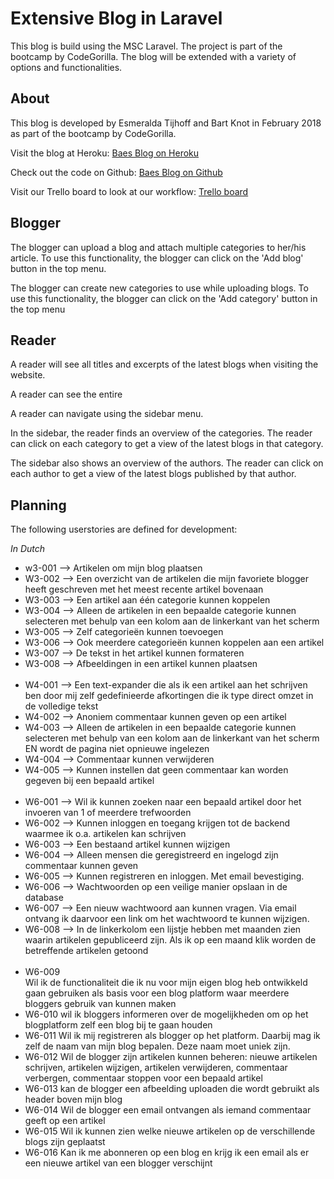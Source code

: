 <h1>Extensive Blog in Laravel</h1>
<p>This blog is build using the MSC Laravel. The project is part of the bootcamp by CodeGorilla. The blog will be extended with a variety of options and functionalities.</p>

<h2>About</h2>
<p>This blog is developed by Esmeralda Tijhoff and Bart Knot in February 2018 as part of the bootcamp by CodeGorilla.</p>
<p>Visit the blog at Heroku: <a href='http://secure-cliffs-14197.herokuapp.com/index.ph' target='blank'>Baes Blog on Heroku</a></p>
<p>Check out the code on Github: <a href="https://github.com/Esmoves/laravel_blog_2" target='blank'>Baes Blog on Github</a></p>
<p>Visit our Trello board to look at our workflow: <a href="https://trello.com/b/9dESllEM" target="blank">Trello board</a></p>

<h2>Blogger</h2>
<p>The blogger can upload a blog and attach multiple categories to her/his article. To use this functionality, the blogger can click on the 'Add blog' button in the top menu.</p>
<p>The blogger can create new categories to use while uploading blogs. To use this functionality, the blogger can click on the 'Add category' button in the top menu</p>

<h2>Reader</h2>
<p>A reader will see all titles and excerpts of the latest blogs when visiting the website.</p>
<p>A reader can see the entire  
<p>A reader can navigate using the sidebar menu.</p>
<p>In the sidebar, the reader finds an overview of the categories. The reader can click on each category to get a view of the latest blogs in that category.</p>
<p>The sidebar also shows an overview of the authors. The reader can click on each author to get a view of the latest blogs published by that author.</p>    

<h2>Planning</h2>
<p>The following userstories are defined for development:</p>
<em>In Dutch</em>

<ul>

  <li> w3-001 --> Artikelen om mijn blog plaatsen</li>
  <li> W3-002 --> Een overzicht van de artikelen die mijn favoriete blogger heeft geschreven met het meest recente artikel bovenaan</li>
  <li> W3-003 --> Een artikel aan één categorie kunnen koppelen</li>
  <li> W3-004 --> Alleen de artikelen in een bepaalde categorie kunnen selecteren met behulp van een kolom aan de linkerkant van het scherm</li>
  <li> W3-005 --> Zelf categorieën kunnen toevoegen</li>
  <li> W3-006 --> Ook meerdere categorieën kunnen koppelen aan een artikel</li>
  <li> W3-007 --> De tekst in het artikel kunnen formateren </li>
  <li> W3-008 --> Afbeeldingen in een artikel kunnen plaatsen</li>
  <br />

  <li> W4-001 --> Een text-expander die als ik een artikel aan het schrijven ben door mij zelf gedefinieerde afkortingen die ik type direct omzet in de volledige tekst</li>
  <li> W4-002 --> Anoniem commentaar kunnen geven op een artikel</li>
  <li> W4-003 --> Alleen de artikelen in een bepaalde categorie kunnen selecteren met behulp van een kolom aan de linkerkant van het scherm EN wordt de pagina niet opnieuwe ingelezen</li>
  <li> W4-004 --> Commentaar kunnen verwijderen</li>
  <li> W4-005 --> Kunnen instellen dat geen commentaar kan worden gegeven bij een bepaald artikel</li>

  <br />
  <li> W6-001 --> Wil ik kunnen zoeken naar een bepaald artikel door het invoeren van 1 of meerdere trefwoorden</li>
  <li> W6-002 --> Kunnen inloggen en toegang krijgen tot de backend waarmee ik o.a. artikelen kan schrijven</li>
  <li> W6-003 --> Een bestaand artikel kunnen wijzigen</li>
  <li> W6-004 --> Alleen mensen die geregistreerd en ingelogd zijn commentaar kunnen geven</li>
  <li> W6-005 --> Kunnen registreren en inloggen. Met email bevestiging. </li>
  <li> W6-006 --> Wachtwoorden op een veilige manier opslaan in de database</li>
  <li> W6-007 --> Een nieuw wachtwoord aan kunnen vragen. Via email ontvang ik daarvoor een link om het wachtwoord te kunnen wijzigen.</li>
  <li> W6-008 --> In de linkerkolom een lijstje hebben met maanden zien waarin artikelen gepubliceerd zijn. Als ik op een maand klik worden de betreffende artikelen getoond</li>

  <br />
  <li> W6-009</li> Wil ik de functionaliteit die ik nu voor mijn eigen blog heb ontwikkeld gaan gebruiken als basis voor een blog platform waar meerdere bloggers gebruik van kunnen maken</li>
  <li> W6-010 wil ik bloggers informeren over de mogelijkheden om op het blogplatform zelf een blog bij te gaan houden</li>
  <li> W6-011 Wil ik mij registreren als blogger op het platform. Daarbij mag ik zelf de naam van mijn blog bepalen. Deze naam moet uniek zijn. </li>
  <li> W6-012 Wil de blogger zijn artikelen kunnen beheren: nieuwe artikelen schrijven, artikelen wijzigen, artikelen verwijderen, commentaar verbergen, commentaar stoppen voor een bepaald artikel</li>
  <li> W6-013 kan de blogger een afbeelding uploaden die wordt gebruikt als header boven mijn blog</li>
  <li> W6-014 Wil de blogger een email ontvangen als iemand commentaar geeft op een artikel</li>
  <li> W6-015 Wil ik kunnen zien welke nieuwe artikelen op de verschillende blogs zijn geplaatst </li>
  <li> W6-016 Kan ik me abonneren op een blog en krijg ik een email als er een nieuwe artikel van een blogger verschijnt</li>


</ul>
